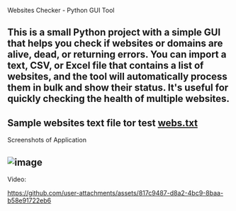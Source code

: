 Websites Checker - Python GUI Tool

This is a small Python project with a simple GUI that helps you check if websites or domains are alive, dead, or returning errors. You can import a text, CSV, or Excel file that contains a list of websites, and the tool will automatically process them in bulk and show their status. It's useful for quickly checking the health of multiple websites.
----------------------------------------------------------------------------------------------------------------

Sample websites text file tor test [webs.txt](https://github.com/user-attachments/files/20137369/webs.txt)
----------------------------------------------------------------------------------------------------------------
Screenshots of Application

![image](https://github.com/user-attachments/assets/4428d4aa-2213-4a48-a115-a251ad49ca5e)
----------------------------------------------------------------------------------------------------------------

Video:

https://github.com/user-attachments/assets/817c9487-d8a2-4bc9-8baa-b58e91722eb6
